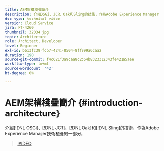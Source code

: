 ```yaml
---
title: AEM架構棧疊簡介
description: 介紹OSGi、JCR、Oak和Sling的技術，作為Adobe Experience Manager技術棧疊的一部分。
doc-type: technical video
version: Cloud Service
jira: KT-4260
thumbnail: 32034.jpg
topic: Architecture
role: Architect, Developer
level: Beginner
exl-id: bb13fc39-fcb7-4241-8504-8ff999a6caa2
duration: 190
source-git-commit: f4c621f3a9caa8c2c64b8323312343fe421a5aee
workflow-type: tm+mt
source-wordcount: '42'
ht-degree: 0%

---
```


# AEM架構棧疊簡介 {#introduction-architecture}

介紹[!DNL OSGi]、[!DNL JCR]、[!DNL Oak]和[!DNL Sling]的技術，作為Adobe Experience Manager技術棧疊的一部分。

>[!VIDEO](https://video.tv.adobe.com/v/32034?quality=12&learn=on)
